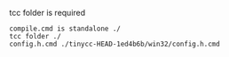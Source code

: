 tcc folder is required
```
compile.cmd is standalone ./
tcc folder ./
config.h.cmd ./tinycc-HEAD-1ed4b6b/win32/config.h.cmd
```
